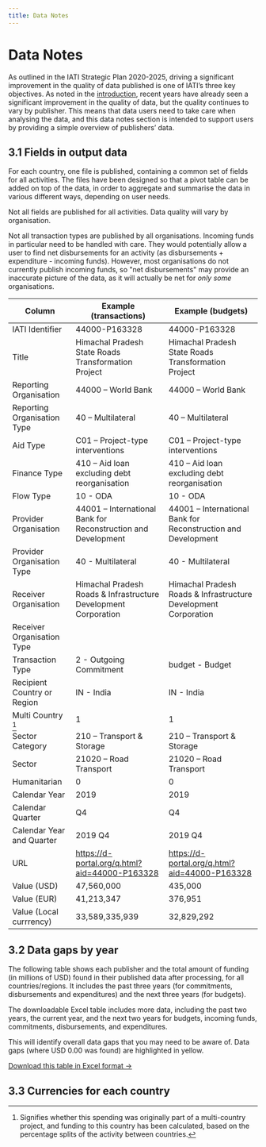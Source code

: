 ```yaml
---
title: Data Notes
---
```


# Data Notes

As outlined in the IATI Strategic Plan 2020-2025, driving a significant improvement in the quality of data published is one of IATI’s three key objectives. As noted in the [introduction](/introduction/#_1-1-supporting-partner-country-governments-to-better-access-and-use-iati-data), recent years have already seen a significant improvement in the quality of data, but the quality continues to vary by publisher. This means that data users need to take care when analysing the data, and this data notes section is intended to support users by providing a simple overview of publishers’ data.

## 3.1 Fields in output data

For each country, one file is published, containing a common set of fields for all activities. The files have been designed so that a pivot table can be added on top of the data, in order to aggregate and summarise the data in various different ways, depending on user needs.

Not all fields are published for all activities. Data quality will vary by organisation.

Not all transaction types are published by all organisations. Incoming funds in particular need to be handled with care. They would potentially allow a user to find net disbursements for an activity (as disbursements + expenditure - incoming funds). However, most organisations do not currently publish incoming funds, so "net disbursements" may provide an inaccurate picture of the data, as it will actually be net for *only some* organisations.

<div class="table">

Column | Example (transactions) | Example (budgets)
--- | --- | ---
IATI Identifier | 44000-P163328 | 44000-P163328
Title | Himachal Pradesh State Roads Transformation Project | Himachal Pradesh State Roads Transformation Project
Reporting Organisation | 44000 – World Bank | 44000 – World Bank
Reporting Organisation Type | 40 – Multilateral | 40 – Multilateral
Aid Type | C01 – Project-type interventions | C01 – Project-type interventions
Finance Type | 410 – Aid loan excluding debt reorganisation | 410 – Aid loan excluding debt reorganisation
Flow Type | 10 - ODA | 10 - ODA
Provider Organisation | 44001 – International Bank for Reconstruction and Development | 44001 – International Bank for Reconstruction and Development
Provider Organisation Type | 40 - Multilateral | 40 - Multilateral
Receiver Organisation | Himachal Pradesh Roads & Infrastructure Development Corporation | Himachal Pradesh Roads & Infrastructure Development Corporation
Receiver Organisation Type | |
Transaction Type | 2 - Outgoing Commitment | budget - Budget
Recipient Country or Region | IN - India | IN - India
Multi Country [^1] | 1 | 1
Sector Category | 210 – Transport & Storage | 210 – Transport & Storage
Sector | 21020 – Road Transport | 21020 – Road Transport
Humanitarian | 0 | 0
Calendar Year | 2019 | 2019
Calendar Quarter | Q4 | Q4
Calendar Year and Quarter | 2019 Q4 | 2019 Q4
URL | https://d-portal.org/q.html?aid=44000-P163328 | https://d-portal.org/q.html?aid=44000-P163328
Value (USD) | 47,560,000 | 435,000
Value (EUR) | 41,213,347 | 376,951
Value (Local currrency) | 33,589,335,939 | 32,829,292

</div>

## 3.2 Data gaps by year

The following table shows each publisher and the total amount of funding (in millions of USD) found in their published data after processing, for all countries/regions. It includes the past three years (for commitments, disbursements and expenditures) and the next three years (for budgets).

The downloadable Excel table includes more data, including the past two years, the current year, and the next two years for budgets, incoming funds, commitments, disbursements, and expenditures.

This will identify overall data gaps that you may need to be aware of. Data gaps (where USD 0.00 was found) are highlighted in yellow.


<a
  href="https://countrydata.iatistandard.org/data/summary_year.xlsx"
  class="download-button">Download this table in Excel format →</a>

<DataGapsYear />

## 3.3 Currencies for each country

<CountriesCurrencies />

[^1]: Signifies whether this spending was originally part of a multi-country project, and funding to this country has been calculated, based on the percentage splits of the activity between countries.

